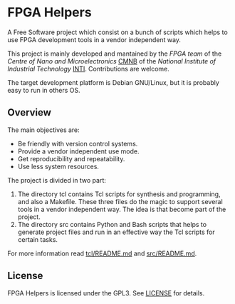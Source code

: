 # FPGA Helpers

A Free Software project which consist on a bunch of scripts which helps to use FPGA development
tools in a vendor independent way.

This project is mainly developed and mantained by the *FPGA team* of the
*Centre of Nano and Microelectronics* [CMNB](http://www.inti.gob.ar/microynanoelectronica/) of the
*National Institute of Industrial Technology* [INTI](http://www.inti.gob.ar/).
Contributions are welcome.

The target development platform is Debian GNU/Linux, but it is probably easy to run in others OS.

## Overview

The main objectives are:
* Be friendly with version control systems.
* Provide a vendor independent use mode.
* Get reproducibility and repeatability.
* Use less system resources.

The project is divided in two part:
1. The directory tcl contains Tcl scripts for synthesis and programming, and also a Makefile.
   These three files do the magic to support several tools in a vendor independent way.
   The idea is that become part of the project.
2. The directory src contains Python and Bash scripts that helps to generate project files and run
   in an effective way the Tcl scripts for certain tasks.

For more information read [tcl/README.md](tcl/README.md) and [src/README.md](src/README.md).

## License

FPGA Helpers is licensed under the GPL3. See [LICENSE](LICENSE) for details.
